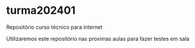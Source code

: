 # turma202401
Repositório curso técnico para internet


Utilizaremos este repositório nas proximas aulas para fazer testes em sala

